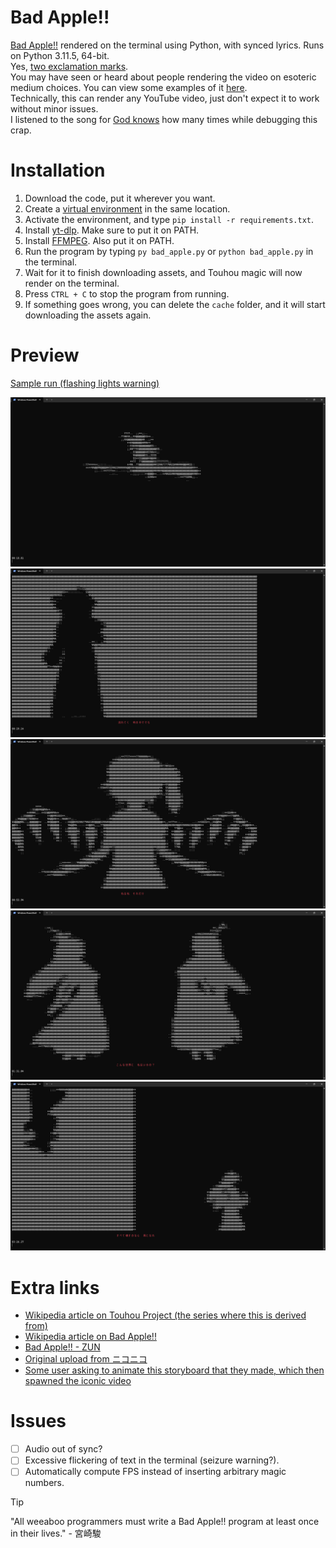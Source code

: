 # Bad Apple!!
[Bad Apple!!](https://youtu.be/watch?v=FtutLA63Cp8) rendered on the terminal using Python, with synced lyrics. Runs on Python 3.11.5, 64-bit.  
Yes, [two exclamation marks](https://www.reddit.com/r/japan/comments/6u5evk/how_come_double_exclamation_marks_are_so_common).  
You may have seen or heard about people rendering the video on esoteric medium choices. You can view some examples of it [here](https://www.youtube.com/playlist?list=PLrjpwekK1wIAhdAOTmRyAryvpm45MutRu).  
Technically, this can render any YouTube video, just don't expect it to work without minor issues.  
I listened to the song for [God knows](https://youtu.be/watch?v=WWB01IuMvzA) how many times while debugging this crap.

# Installation
1. Download the code, put it wherever you want.
2. Create a [virtual environment](https://realpython.com/python-virtual-environments-a-primer) in the same location.
3. Activate the environment, and type `pip install -r requirements.txt`.
4. Install [yt-dlp](https://youtu.be/watch?v=5aYwU4nj5QA). Make sure to put it on PATH.
4. Install [FFMPEG](https://youtu.be/watch?v=jZLqNocSQDM). Also put it on PATH.
5. Run the program by typing `py bad_apple.py` or `python bad_apple.py` in the terminal.
6. Wait for it to finish downloading assets, and Touhou magic will now render on the terminal.
7. Press `CTRL + C` to stop the program from running.
8. If something goes wrong, you can delete the `cache` folder, and it will start downloading the assets again.

# Preview
[Sample run (flashing lights warning)](https://youtu.be/yGg9V651lwg)

![霧雨魔理沙](images/1.png "霧雨魔理沙")
![パチュリー・ノーレッジ](images/2.png "パチュリー・ノーレッジ")
![フランドール・スカーレット](images/5.png "フランドール・スカーレット")
![上白沢慧音](images/4.png "上白沢慧音")
![霧雨魔理沙と博麗霊夢](images/7.png "霧雨魔理沙と博麗霊夢")

# Extra links
* [Wikipedia article on Touhou Project (the series where this is derived from)](https://en.wikipedia.org/wiki/Touhou_Project)
* [Wikipedia article on Bad Apple!!](https://en.wikipedia.org/wiki/Bad_Apple!!)
* [Bad Apple!! - ZUN](https://youtu.be/watch?v=Yw5HTeT_dis)
* [Original upload from ニコニコ](https://www.nicovideo.jp/watch/sm8628149)
* [Some user asking to animate this storyboard that they made, which then spawned the iconic video](https://www.nicovideo.jp/watch/nm3601701)

# Issues
- [ ] Audio out of sync?
- [ ] Excessive flickering of text in the terminal (seizure warning?).
- [ ] Automatically compute FPS instead of inserting arbitrary magic numbers.

> [!TIP]
> "All weeaboo programmers must write a Bad Apple!! program at least once in their lives." - 宮崎駿
<!-- "Anime was a fucking mistake." - 宮崎駿 -->